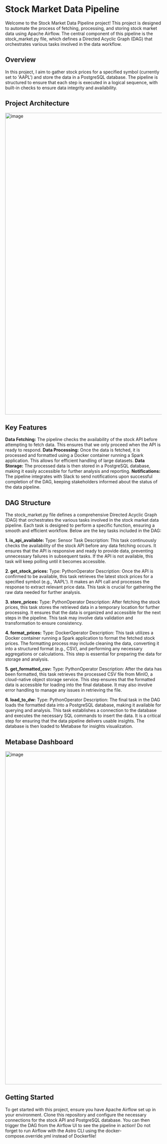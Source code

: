 # Stock Market Data Pipeline

Welcome to the Stock Market Data Pipeline project! This project is designed to automate the process of fetching, processing, and storing stock market data using Apache Airflow. The central component of this pipeline is the stock_market.py file, which defines a Directed Acyclic Graph (DAG) that orchestrates various tasks involved in the data workflow.

## Overview

In this project, I aim to gather stock prices for a specified symbol (currently set to 'AAPL') and store the data in a PostgreSQL database. The pipeline is structured to ensure that each step is executed in a logical sequence, with built-in checks to ensure data integrity and availability.

## Project Architecture

<img width="969" alt="image" src="https://github.com/user-attachments/assets/11268523-2e56-465b-83b9-be0b07b0852f">

## Key Features

**Data Fetching:** The pipeline checks the availability of the stock API before attempting to fetch data. This ensures that we only proceed when the API is ready to respond.
**Data Processing:** Once the data is fetched, it is processed and formatted using a Docker container running a Spark application. This allows for efficient handling of large datasets.
**Data Storage:** The processed data is then stored in a PostgreSQL database, making it easily accessible for further analysis and reporting.
**Notifications:** The pipeline integrates with Slack to send notifications upon successful completion of the DAG, keeping stakeholders informed about the status of the data pipeline.

## DAG Structure

The stock_market.py file defines a comprehensive Directed Acyclic Graph (DAG) that orchestrates the various tasks involved in the stock market data pipeline. Each task is designed to perform a specific function, ensuring a smooth and efficient workflow. Below are the key tasks included in the DAG:

**1. is_api_available:**
Type: Sensor Task
Description: This task continuously checks the availability of the stock API before any data fetching occurs. It ensures that the API is responsive and ready to provide data, preventing unnecessary failures in subsequent tasks. If the API is not available, this task will keep polling until it becomes accessible.

**2. get_stock_prices:**
Type: PythonOperator
Description: Once the API is confirmed to be available, this task retrieves the latest stock prices for a specified symbol (e.g., 'AAPL'). It makes an API call and processes the response to extract relevant price data. This task is crucial for gathering the raw data needed for further analysis.

**3. store_prices:**
Type: PythonOperator
Description: After fetching the stock prices, this task stores the retrieved data in a temporary location for further processing. It ensures that the data is organized and accessible for the next steps in the pipeline. This task may involve data validation and transformation to ensure consistency.

**4. format_prices:**
Type: DockerOperator
Description: This task utilizes a Docker container running a Spark application to format the fetched stock prices. The formatting process may include cleaning the data, converting it into a structured format (e.g., CSV), and performing any necessary aggregations or calculations. This step is essential for preparing the data for storage and analysis.

**5. get_formatted_csv:**
Type: PythonOperator
Description: After the data has been formatted, this task retrieves the processed CSV file from MinIO, a cloud-native object storage service. This step ensures that the formatted data is accessible for loading into the final database. It may also involve error handling to manage any issues in retrieving the file.

**6. load_to_dw:**
Type: PythonOperator
Description: The final task in the DAG loads the formatted data into a PostgreSQL database, making it available for querying and analysis. This task establishes a connection to the database and executes the necessary SQL commands to insert the data. It is a critical step for ensuring that the data pipeline delivers usable insights. The database is then loaded to Metabase for insights visualization.

## Metabase Dashboard

<img width="1070" alt="image" src="https://github.com/user-attachments/assets/738d488a-5943-4cf2-a4ae-e74f202ccf84">

   
## Getting Started

To get started with this project, ensure you have Apache Airflow set up in your environment. Clone this repository and configure the necessary connections for the stock API and PostgreSQL database. You can then trigger the DAG from the Airflow UI to see the pipeline in action! Do not forget to run Airflow with the
Astro CLI using the docker-compose.override.yml instead of Dockerfile!
